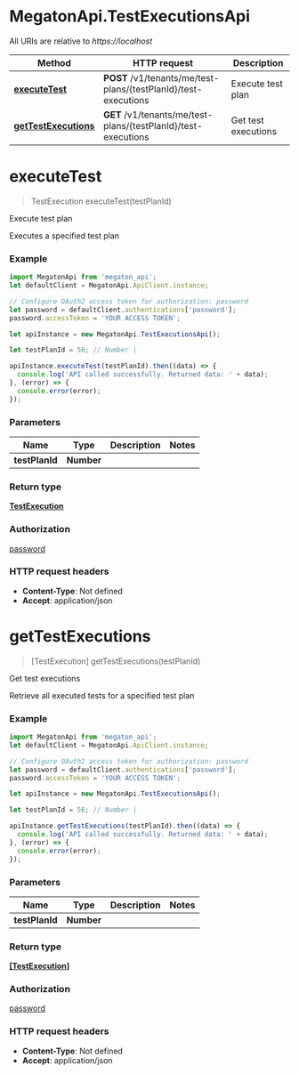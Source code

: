 # MegatonApi.TestExecutionsApi

All URIs are relative to *https://localhost*

Method | HTTP request | Description
------------- | ------------- | -------------
[**executeTest**](TestExecutionsApi.md#executeTest) | **POST** /v1/tenants/me/test-plans/{testPlanId}/test-executions | Execute test plan
[**getTestExecutions**](TestExecutionsApi.md#getTestExecutions) | **GET** /v1/tenants/me/test-plans/{testPlanId}/test-executions | Get test executions


<a name="executeTest"></a>
# **executeTest**
> TestExecution executeTest(testPlanId)

Execute test plan

Executes a specified test plan

### Example
```javascript
import MegatonApi from 'megaton_api';
let defaultClient = MegatonApi.ApiClient.instance;

// Configure OAuth2 access token for authorization: password
let password = defaultClient.authentications['password'];
password.accessToken = 'YOUR ACCESS TOKEN';

let apiInstance = new MegatonApi.TestExecutionsApi();

let testPlanId = 56; // Number | 

apiInstance.executeTest(testPlanId).then((data) => {
  console.log('API called successfully. Returned data: ' + data);
}, (error) => {
  console.error(error);
});

```

### Parameters

Name | Type | Description  | Notes
------------- | ------------- | ------------- | -------------
 **testPlanId** | **Number**|  | 

### Return type

[**TestExecution**](TestExecution.md)

### Authorization

[password](../README.md#password)

### HTTP request headers

 - **Content-Type**: Not defined
 - **Accept**: application/json

<a name="getTestExecutions"></a>
# **getTestExecutions**
> [TestExecution] getTestExecutions(testPlanId)

Get test executions

Retrieve all executed tests for a specified test plan

### Example
```javascript
import MegatonApi from 'megaton_api';
let defaultClient = MegatonApi.ApiClient.instance;

// Configure OAuth2 access token for authorization: password
let password = defaultClient.authentications['password'];
password.accessToken = 'YOUR ACCESS TOKEN';

let apiInstance = new MegatonApi.TestExecutionsApi();

let testPlanId = 56; // Number | 

apiInstance.getTestExecutions(testPlanId).then((data) => {
  console.log('API called successfully. Returned data: ' + data);
}, (error) => {
  console.error(error);
});

```

### Parameters

Name | Type | Description  | Notes
------------- | ------------- | ------------- | -------------
 **testPlanId** | **Number**|  | 

### Return type

[**[TestExecution]**](TestExecution.md)

### Authorization

[password](../README.md#password)

### HTTP request headers

 - **Content-Type**: Not defined
 - **Accept**: application/json

